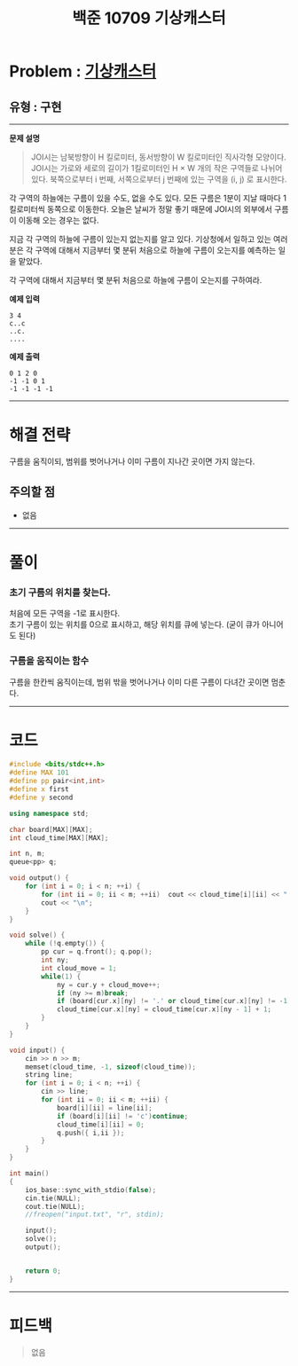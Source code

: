 ﻿---
title: 백준 10709 기상캐스터
categories:
- PS
tags:
- baekjoon
- PS
- JOI
- Problem Solve
- 구현
---

<!-- 문제 번호 -->

# Problem : [기상캐스터](https://www.acmicpc.net/problem/10709)
## 유형 : 구현

---


**문제 설명**

> JOI시는 남북방향이 H 킬로미터, 동서방향이 W 킬로미터인 직사각형 모양이다. JOI시는 가로와 세로의 길이가 1킬로미터인 H × W 개의 작은 구역들로 나뉘어 있다. 북쪽으로부터 i 번째, 서쪽으로부터 j 번째에 있는 구역을 (i, j) 로 표시한다.
>
각 구역의 하늘에는 구름이 있을 수도, 없을 수도 있다. 모든 구름은 1분이 지날 때마다 1킬로미터씩 동쪽으로 이동한다. 오늘은 날씨가 정말 좋기 때문에 JOI시의 외부에서 구름이 이동해 오는 경우는 없다.
>
지금 각 구역의 하늘에 구름이 있는지 없는지를 알고 있다. 기상청에서 일하고 있는 여러분은 각 구역에 대해서 지금부터 몇 분뒤 처음으로 하늘에 구름이 오는지를 예측하는 일을 맡았다.
>
각 구역에 대해서 지금부터 몇 분뒤 처음으로 하늘에 구름이 오는지를 구하여라.

**예제 입력**

```
3 4
c..c
..c.
....
```

**예제 출력**

```
0 1 2 0
-1 -1 0 1
-1 -1 -1 -1
```

---


# 해결 전략

> 
구름을 움직이되, 범위를 벗어나거나 이미 구름이 지나간 곳이면 가지 않는다.



## 주의할 점

* 없음


---



# 풀이

### 초기 구름의 위치를 찾는다.
처음에 모든 구역을 -1로 표시한다.  
초기 구름이 있는 위치를 0으로 표시하고, 해당 위치를 큐에 넣는다. (굳이 큐가 아니어도 된다)


### 구름을 움직이는 함수
구름을 한칸씩 움직이는데, 범위 밖을 벗어나거나 이미 다른 구름이 다녀간 곳이면 멈춘다. 

---

# 코드

```c++
#include <bits/stdc++.h>
#define MAX 101
#define pp pair<int,int>
#define x first
#define y second

using namespace std;

char board[MAX][MAX];
int cloud_time[MAX][MAX];

int n, m;
queue<pp> q;

void output() {
	for (int i = 0; i < n; ++i) {
		for (int ii = 0; ii < m; ++ii)	cout << cloud_time[i][ii] << " ";
		cout << "\n";
	}
}

void solve() {
	while (!q.empty()) {
		pp cur = q.front(); q.pop();
		int ny;
		int cloud_move = 1;
		while(1) {
			ny = cur.y + cloud_move++;
			if (ny >= m)break;
			if (board[cur.x][ny] != '.' or cloud_time[cur.x][ny] != -1)break;
			cloud_time[cur.x][ny] = cloud_time[cur.x][ny - 1] + 1;
		}
	}
}

void input() {
	cin >> n >> m;
	memset(cloud_time, -1, sizeof(cloud_time));
	string line;
	for (int i = 0; i < n; ++i) {
		cin >> line;
		for (int ii = 0; ii < m; ++ii) {
			board[i][ii] = line[ii];
			if (board[i][ii] != 'c')continue;
			cloud_time[i][ii] = 0;	
			q.push({ i,ii });
		}
	}
}

int main()
{
	ios_base::sync_with_stdio(false);
	cin.tie(NULL);
	cout.tie(NULL);
    //freopen("input.txt", "r", stdin);

	input();
	solve();
	output();


	return 0;
}
```


---


# 피드백


> 없음
